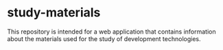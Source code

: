 # study-materials

This repository is intended for a web application that contains information about the materials used for the study of development technologies.